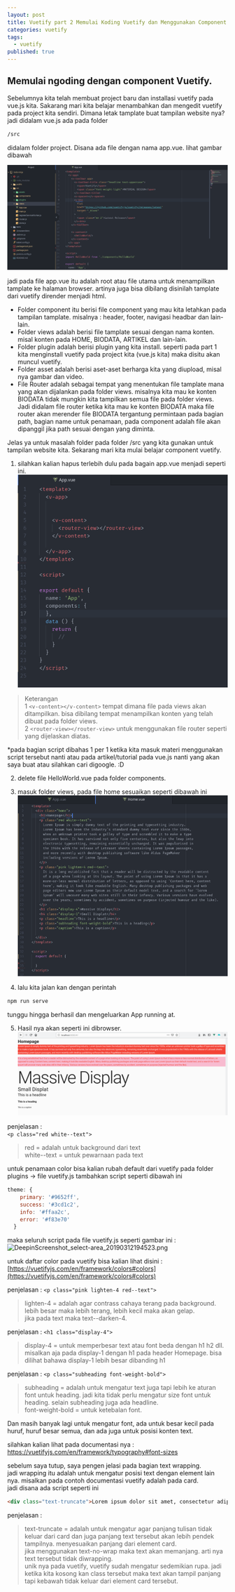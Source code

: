 ```yaml
---
layout: post
title: Vuetify part 2 Memulai Koding Vuetify dan Menggunakan Component Text dan Color
categories: vuetify
tags:
  - vuetify
published: true
---
```

## Memulai ngoding dengan component Vuetify.

Sebelumnya kita telah membuat project baru dan installasi vuetify pada vue.js kita.
Sakarang mari kita belajar menambahkan dan mengedit vuetify pada project kita sendiri.
Dimana letak tamplate buat tampilan website nya? jadi didalam vue.js ada pada folder 
```html
/src 
```
didalam folder project. Disana ada file dengan nama app.vue. lihat gambar dibawah

![DeepinScreenshot_select-area_20190312164123.png](https://raw.githubusercontent.com/akhmadsyarif04/blog/gh-pages/_posts/DeepinScreenshot_select-area_20190312164123.png)

jadi pada file app.vue itu adalah root atau file utama untuk menampilkan tamplate ke halaman browser. artinya juga bisa dibilang disinilah tamplate dari vuetify dirender menjadi html.

- Folder component itu berisi file component yang mau kita letahkan pada tampilan tamplate. misalnya : header, footer, navigasi headbar dan lain-lain.  
- Folder views adalah berisi file tamplate sesuai dengan nama konten. misal konten pada HOME, BIODATA, ARTIKEL dan lain-lain.  
- Folder plugin adalah berisi plugin yang kita install. seperti pada part 1 kita menginstall vuetify pada project kita (vue.js kita) maka disitu akan muncul vuetify.
- Folder asset adalah berisi aset-aset berharga kita yang diupload, misal nya gambar dan video.
- File Router adalah sebagai tempat yang menentukan file tamplate mana yang akan dijalankan pada folder views. misalnya kita mau ke konten BIODATA tidak mungkin kita tampilkan semua file pada folder views. Jadi didalam file router ketika kita mau ke konten BIODATA maka file router akan merender file BIODATA tergantung permintaan pada bagian path, bagian name untuk penamaan, pada component adalah file akan dipanggil jika path sesuai dengan yang diminta.

Jelas ya untuk masalah folder pada folder /src yang kita gunakan untuk tampilan website kita. 
Sekarang mari kita mulai belajar component vuetify.

1. silahkan kalian hapus terlebih dulu pada bagain app.vue menjadi seperti ini.
![DeepinScreenshot_select-area_20190312170737.png](https://raw.githubusercontent.com/akhmadsyarif04/blog/gh-pages/_posts/DeepinScreenshot_select-area_20190312170737.png)

> Keterangan  
1  ```<v-content></v-content>``` tempat dimana file pada views akan ditampilkan. bisa dibilang tempat menampilkan konten yang telah dibuat pada folder views.  
2 ```<router-view></router-view>``` untuk menggunakan file router seperti yang dijelaskan diatas.

*pada bagian script dibahas 1 per 1 ketika kita masuk materi menggunakan script tersebut nanti atau pada artikel/tutorial pada vue.js nanti yang akan saya buat atau silahkan cari digoogle. :D


2. delete file HelloWorld.vue pada folder components.
3. masuk folder views, pada file home sesuaikan seperti dibawah ini
![DeepinScreenshot_select-area_20190312172358.png](https://raw.githubusercontent.com/akhmadsyarif04/blog/gh-pages/_posts/DeepinScreenshot_select-area_20190312172358.png)

4. lalu kita jalan kan dengan perintah 
```html
npm run serve
```
tunggu hingga berhasil dan mengeluarkan App running at. 

5. Hasil nya akan seperti ini dibrowser.
![DeepinScreenshot_select-area_20190312172602.png](https://raw.githubusercontent.com/akhmadsyarif04/blog/gh-pages/_posts/DeepinScreenshot_select-area_20190312172602.png)

penjelasan :   
``` <p class="red white--text"> ``` 
> red = adalah untuk background dari text  
white--text = untuk pewarnaan pada text

untuk penamaan color bisa kalian rubah default dari vuetify pada folder plugins -> file vuetify.js tambahkan 
script seperti dibawah ini

```javascript
theme: {
    primary: '#9652ff',
    success: '#3cd1c2',
    info: '#ffaa2c',
    error: '#f83e70'
  }
```
maka seluruh script pada file vuetify.js seperti gambar ini :
![DeepinScreenshot_select-area_20190312194523.png]({{site.baseurl}}/_posts/DeepinScreenshot_select-area_20190312194523.png)


untuk daftar color pada vuetify bisa kalian lihat disini : [https://vuetifyjs.com/en/framework/colors#colors](https://vuetifyjs.com/en/framework/colors#colors)

penjelasan :
``` <p class="pink lighten-4 red--text"> ```  
> lighten-4 = adalah agar contrass cahaya terang pada background. lebih besar maka lebih terang, lebih kecil maka akan gelap.  
jika pada text maka text--darken-4.

penjelasan :
``` <h1 class="display-4"> ```  
> display-4 = untuk memperbesar text atau font beda dengan h1 h2 dll.  
misalkan aja pada display-1 dengan h1 pada header Homepage. bisa dilihat bahawa display-1 lebih besar dibanding h1

penjelasan : 
``` <p class="subheading font-weight-bold"> ```
> subheading = adalah untuk mengatur text juga tapi lebih ke aturan font untuk heading. jadi kita tidak perlu mengatur size font untuk heading. selain subheading juga ada headline.  
font-weight-bold = untuk ketebalan font.

Dan masih banyak lagi untuk mengatur font, ada untuk besar kecil pada huruf, huruf besar semua, dan ada juga untuk posisi konten text. 

silahkan kalian lihat pada documentasi nya : https://vuetifyjs.com/en/framework/typography#font-sizes

sebelum saya tutup, saya pengen jelasi pada bagian text wrapping.  
jadi wrapping itu adalah untuk mengatur posisi text dengan element lain nya. misalkan pada contoh documentasi vuetify adalah pada card.  
jadi disana ada script seperti ini 
```html
<div class="text-truncate">Lorem ipsum dolor sit amet, consectetur adipiscing elit, sed do eiusmod tempor incididunt ut labore et dolore magna aliqua.</div>
```

penjelasan :
> text-truncate = adalah untuk mengatur agar panjang tulisan tidak keluar dari card dan juga panjang text tersebut akan lebih pendek tampilnya. menyesuaikan panjang dari element card.  
jika menggunakan text-no-wrap maka text akan memanjang. arti nya text tersebut tidak diwrapping.  
unik nya pada vuetify, vuetify sudah mengatur sedemikian rupa. jadi ketika kita kosong kan class tersebut maka text akan tampil panjang tapi kebawah tidak keluar dari element card tersebut.




